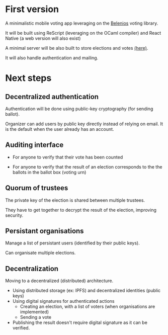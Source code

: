 ---
---

# First version

A minimalistic mobile voting app leveraging on the [Belenios](https://www.belenios.org/) voting library.

It will be built using ReScript (leveraging on the OCaml compiler) and React Native (a web version will also exist)

A minimal server will be also built to store elections and votes [(here)](https://gitlab.com/technostructures/scrutin_server).

It will also handle authentication and mailing.

<!-- 
For every vote, an email will be sent with a one-time-password to cast a vote.

Only one guardian (the person allowed to tally, i.e. compute the result of the election) is supported.
-->

# Next steps

## Decentralized authentication

Authentication will be done using public-key cryptography (for sending ballot).

Organizer can add users by public key directly instead of relying on email. It is the default when the user already has an account.

## Auditing interface

- For anyone to verify that their vote has been counted

- For anyone to verify that the result of an election corresponds to the the ballots in the ballot box (voting urn)

## Quorum of trustees

The private key of the election is shared between multiple trustees.

They have to get together to decrypt the result of the election, improving security.

## Persistant organisations

Manage a list of persistant users (identified by their public keys).

Can organisate multiple elections.

## Decentralization

Moving to a decentralized (distributed) architecture.

- Using distributed storage (ex: IPFS) and decentralized identities (public keys)
- Using digital signatures for authenticated actions
  - Creating an election, with a list of voters (when organisations are implemented)
  - Sending a vote
- Publishing the result doesn't require digital signature as it can be verified.
